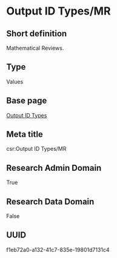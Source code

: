 # Output ID Types/MR
## Short definition
Mathematical Reviews.
## Type
Values
## Base page
[Output ID Types](https://github.com/EuroCRIS/CASRAI-Dictionairies/blob/main/Objects/Output%20ID%20Types.md)
## Meta title
csr:Output ID Types/MR
## Research Admin Domain
True
## Research Data Domain
False
## UUID
f1eb72a0-a132-41c7-835e-19801d7131c4
